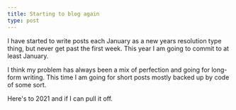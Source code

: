 ```yaml
---
title: Starting to blog again
type: post
---
```

I have started to write posts each January as a new years resolution type thing, but never get past the first week. This year I am going to commit to at least January.

I think my problem has always been a mix of perfection and going for long-form writing. This time I am going for short posts mostly backed up by code of some sort.

Here's to 2021 and if I can pull it off.
